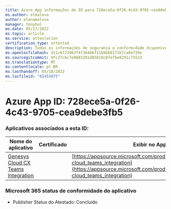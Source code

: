 ```yaml
---
title: Azure App informações de ID para 728ece5a-0f26-4c43-9705-cea9debe3fb5
ms.author: elmalova
author: elenamalova
manager: tonybal
ms.date: 05/17/2022
ms.topic: article
ms.service: attestation
certification_type: attested
description: Todas as informações de segurança e conformidade disponíveis para 728ece5a-0f26-4c43-9705-cea9debe3fb5.
ms.openlocfilehash: d11c6723963f4f384b6f11b9bb0171b7ca04739e
ms.sourcegitcommit: 9fc27c6c7e9683291d85818c07e7be8291c75532
ms.translationtype: MT
ms.contentlocale: pt-BR
ms.lasthandoff: 05/18/2022
ms.locfileid: "65453075"
---
```

# <a name="azure-app-id-728ece5a-0f26-4c43-9705-cea9debe3fb5"></a>Azure App ID: 728ece5a-0f26-4c43-9705-cea9debe3fb5


### <a name="apps-associated-with-this-id"></a>Aplicativos associados a esta ID:
| **Nome do aplicativo** | **Certificado** | **Exibir no AppSource** |
|--------------|---------------|-----------------------|
| [Genesys Cloud CX Teams Integration](../forward/genesyslabs.genesys-cloud_teams_integration.md) |  | [https://appsource.microsoft.com/product/office/genesyslabs.genesys-cloud_teams_integration](https://appsource.microsoft.com/product/office/genesyslabs.genesys-cloud_teams_integration) |

### <a name="microsoft-365-app-compliance-status"></a>Microsoft 365 status de conformidade do aplicativo
- Publisher Status do Atestado: Concluído
